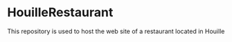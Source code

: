 # HouilleRestaurant
This repository is used to host the web site of a restaurant located in Houille
